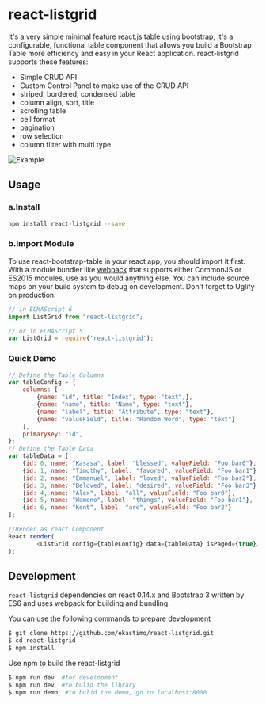 # react-listgrid
It's a very simple minimal feature react.js table using bootstrap,
It's a configurable, functional table component that allows you build a Bootstrap Table more efficiency and easy in your React application.
react-listgrid supports these features:
- Simple CRUD API
- Custom Control Panel to make use of the CRUD API
- striped, bordered, condensed table
- column align, sort, title
- scrolling table
- cell format
- pagination
- row selection
- column filter with multi type

![Example](http://i.imgur.com/Md4mnFp.png)

## Usage
### a.Install
```bash
npm install react-listgrid --save
```


### b.Import Module
To use react-bootstrap-table in your react app, you should import it first.
With a module bundler like [webpack](https://webpack.github.io/) that supports either CommonJS or ES2015 modules, use as you would anything else.
You can include source maps on your build system to debug on development. Don't forget to Uglify on production.

```js
// in ECMAScript 6
import ListGrid from "react-listgrid";

// or in ECMAScript 5
var ListGrid = require('react-listgrid');
```


### Quick Demo
```js
// Define the Table Columns
var tableConfig = {
    columns: [
        {name: "id", title: "Index", type: "text",},
        {name: "name", title: "Name", type: "text"},
        {name: "label", title: "Attribute", type: "text"},
        {name: "valueField", title: "Random Word", type: "text"}
    ],
    primaryKey: "id",
};
// Define the Table Data
var tableData = [
    {id: 0, name: "Kasasa", label: "blessed", valueField: "Foo bar0"},
    {id: 1, name: "Timothy", label: "favored", valueField: "Foo bar1"},
    {id: 2, name: "Emmanuel", label: "loved", valueField: "Foo bar2"},
    {id: 3, name: "Beloved", label: "desired", valueField: "Foo bar3"},
    {id: 4, name: "Alex", label: "all", valueField: "Foo bar0"},
    {id: 5, name: "Wamono", label: "things", valueField: "Foo bar1"},
    {id: 6, name: "Kent", label: "are", valueField: "Foo bar2"}
];

//Render as react Component
React.render(
        <ListGrid config={tableConfig} data={tableData} isPaged={true}/>, document.getElementById("app")
);
```


## Development
```react-listgrid``` dependencies on react 0.14.x and Bootstrap 3 written by ES6 and uses webpack for building and bundling.

You can use the following commands to prepare development
```bash
$ git clone https://github.com/ekastimo/react-listgrid.git
$ cd react-listgrid
$ npm install
```
Use npm to build the react-listgrid
```bash
$ npm run dev  #for development
$ npm run dev  #to bulid the library
$ npm run demo  #to bulid the demo, go to localhost:8000
```